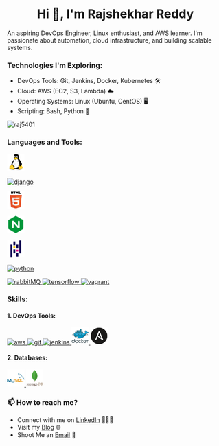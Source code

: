 <h1 align="center">Hi 👋, I'm Rajshekhar Reddy</h1>

<p align="left">
  An aspiring DevOps Engineer, Linux enthusiast, and AWS learner. I'm passionate about automation, cloud infrastructure, and building scalable systems.
</p>

<h3 align="left">Technologies I'm Exploring:</h3>
<ul>
  <li>DevOps Tools: Git, Jenkins, Docker, Kubernetes 🛠️</li>
  <li>Cloud: AWS (EC2, S3, Lambda) ☁️</li>
  <li>Operating Systems: Linux (Ubuntu, CentOS) 🖥️</li>
  <li>Scripting: Bash, Python 🐍</li>
</ul>

<p align="left"> <img src="https://komarev.com/ghpvc/?username=raj5401&label=Profile%20views&color=0e75b6&style=flat" alt="raj5401" /> </p>


</p>

<h3 align="left">Languages and Tools:</h3>
<p align="left">



  <a href="https://www.linux.org/" target="_blank" rel="noreferrer"> <img src="https://raw.githubusercontent.com/devicons/devicon/master/icons/linux/linux-original.svg" alt="linux" width="40" height="40"/> </a> 



  <a href="https://www.djangoproject.com/" target="_blank" rel="noreferrer"> <img src="https://cdn.worldvectorlogo.com/logos/django.svg" alt="django" width="40" height="40"/> </a> 

 <a href="https://www.w3.org/html/" target="_blank" rel="noreferrer"> <img src="https://raw.githubusercontent.com/devicons/devicon/master/icons/html5/html5-original-wordmark.svg" alt="html5" width="40" height="40"/> </a> 

 
 

  <a href="https://www.nginx.com" target="_blank" rel="noreferrer"> <img src="https://raw.githubusercontent.com/devicons/devicon/master/icons/nginx/nginx-original.svg" alt="nginx" width="40" height="40"/> </a> 



  
  <a href="https://pandas.pydata.org/" target="_blank" rel="noreferrer"> <img src="https://raw.githubusercontent.com/devicons/devicon/2ae2a900d2f041da66e950e4d48052658d850630/icons/pandas/pandas-original.svg" alt="pandas" width="40" height="40"/> </a> 

  
  <a href="https://www.python.org" target="_blank" rel="noreferrer"> <img src="https://media1.giphy.com/media/KAq5w47R9rmTuvWOWa/giphy.gif" alt="python" width="40" height="40"/> </a> 

  
  <a href="https://www.rabbitmq.com" target="_blank" rel="noreferrer"> <img src="https://www.vectorlogo.zone/logos/rabbitmq/rabbitmq-icon.svg" alt="rabbitMQ" width="40" height="40"/> </a> 
  <a href="https://www.tensorflow.org" target="_blank" rel="noreferrer"> <img src="https://www.vectorlogo.zone/logos/tensorflow/tensorflow-icon.svg" alt="tensorflow" width="40" height="40"/> </a> 
  <a href="https://www.vagrantup.com/" target="_blank" rel="noreferrer"> <img src="https://www.vectorlogo.zone/logos/vagrantup/vagrantup-icon.svg" alt="vagrant" width="40" height="40"/> </a> 
</p>

<h3 align="left">Skills:</h3>

<h4 align="left">1. DevOps Tools:</h4>
<p align="left">
  <a href="https://aws.amazon.com" target="_blank" rel="noreferrer"> <img src="https://raw.githubusercontent.com/itsksaurabh/itsksaurabh/master/assets/aws.gif" alt="aws" width="40" height="40"/> </a> 
  <a href="https://git-scm.com/" target="_blank" rel="noreferrer"> <img src="https://www.vectorlogo.zone/logos/git-scm/git-scm-icon.svg" alt="git" width="40" height="40"/> </a> 
  <a href="https://www.jenkins.io" target="_blank" rel="noreferrer"> <img src="https://www.vectorlogo.zone/logos/jenkins/jenkins-icon.svg" alt="jenkins" width="40" height="40"/> </a> 
  <a href="https://www.docker.com/" target="_blank" rel="noreferrer"> <img src="https://raw.githubusercontent.com/devicons/devicon/master/icons/docker/docker-original-wordmark.svg" alt="docker" width="40" height="40"/> </a> 
  <a href="https://www.ansible.com/" target="_blank" rel="noreferrer"> <img src="https://raw.githubusercontent.com/devicons/devicon/master/icons/ansible/ansible-original.svg" alt="ansible" width="40" height="40"/> </a> 
</p>

<h4 align="left">2. Databases:</h4>
<p align="left">
  <a href="https://www.mysql.com/" target="_blank" rel="noreferrer"> <img src="https://raw.githubusercontent.com/devicons/devicon/master/icons/mysql/mysql-original-wordmark.svg" alt="mysql" width="40" height="40"/> </a> 
  <a href="https://www.mongodb.com/" target="_blank" rel="noreferrer"> <img src="https://raw.githubusercontent.com/devicons/devicon/master/icons/mongodb/mongodb-original-wordmark.svg" alt="mongodb" width="40" height="40"/> </a> 
</p>

### 📫 How to reach me?

 - Connect with me on [LinkedIn](https://www.linkedin.com/in/rajshekhar-reddy-6875r/) 👨🏻‍💻
 - Visit my [Blog](https://medium.com/@rreddy6875) 🌐
 - Shoot Me an [Email](mailto:rreddy6875@gmail.com) 💌
